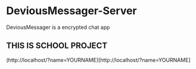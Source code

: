 # DeviousMessager-Server
DeviousMessager is a encrypted chat app

## THIS IS SCHOOL PROJECT

(http://localhost/?name=YOURNAME)[http://localhost/?name=YOURNAME]